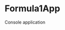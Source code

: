 # Formula1App
Console application                    















































